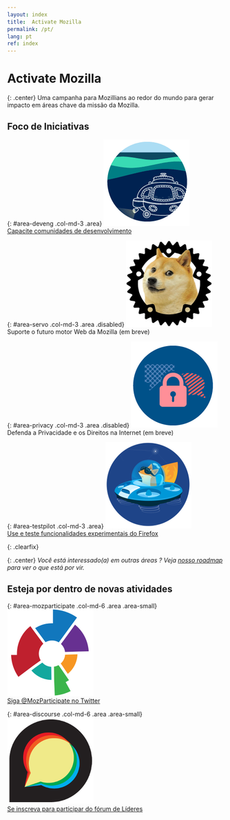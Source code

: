 ```yaml
---
layout: index
title:  Activate Mozilla
permalink: /pt/
lang: pt
ref: index
---
```


# Activate Mozilla

{: .center}
Uma campanha para Mozillians ao redor do mundo para gerar impacto em áreas chave da missão da Mozilla.

## Foco de Iniciativas

{: #area-deveng .col-md-3 .area}
[![image](/asserts/img/development.png)](/pt/developer-engagement/)<br>
[Capacite comunidades de desenvolvimento](developer-engagement/)

{: #area-servo .col-md-3 .area .disabled}
![image](/asserts/img/servo.png)<br>
Suporte o futuro motor Web da Mozilla (em breve)

{: #area-privacy .col-md-3 .area .disabled}
![image](/asserts/img/privacy.png)<br>
Defenda a Privacidade e os Direitos na Internet (em breve)

{: #area-testpilot .col-md-3 .area}
[![image](/asserts/img/test-pilot.png)](/pt/experiments/)<br>
[Use e teste funcionalidades experimentais do Firefox](experiments/)

{: .clearfix}
&nbsp;

{: .center}
_Você está interessado(a) em outras áreas ? Veja [nosso roadmap](/roadmap) para ver o que está por vir._

## Esteja por dentro de novas atividades

{: #area-mozparticipate .col-md-6 .area .area-small}
[![image](/asserts/img/participation.png)](https://twitter.com/intent/follow/?screen_name=MozParticipate)<br>
[Siga @MozParticipate no Twitter](https://twitter.com/intent/follow/?screen_name=MozParticipate)

{: #area-discourse .col-md-6 .area .area-small}
[![image](/asserts/img/discourse.png)](https://discourse.mozilla-community.org/c/participation-leaders)<br>
[Se inscreva para participar do fórum de Líderes](https://discourse.mozilla-community.org/c/participation-leaders)
